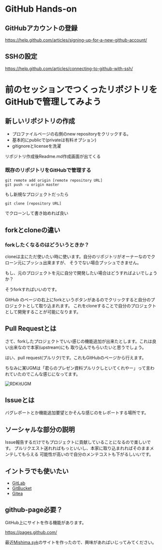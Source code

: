 # GitHub Hands-on

## GitHubアカウントの登録

https://help.github.com/articles/signing-up-for-a-new-github-account/

## SSHの設定

https://help.github.com/articles/connecting-to-github-with-ssh/

# 前のセッションでつくったリポジトリをGitHubで管理してみよう

## 新しいリポジトリの作成

- プロファイルページの右側のnew repositoryをクリックする。 
- 基本的にpublicで(privateは有料オプション)
- gitignoreとlicenseを洗濯

リポジトリ作成後Readme.md作成画面が出てくる

### 既存のリポジトリをGitHubで管理する

    git remote add origin [remote repository URL]
    git push -u origin master

もし新規なプロジェクトだったら

    git clone [repository URL]

でクローンして書き始めれば良い

## forkとcloneの違い

### forkしたくなるのはどういうときか？

cloneは主にただ使いたい時に使います。自分のリポジトリがオーナーなのでクローン元にプッシュ出来ますが、
そうでない場合プッシュできません。

もし、元のプロジェクトを元に自分で開発したい場合はどうすればよいでしょうか？

そうforkすればいいのです。

GitHub のページの右上にforkというボタンがあるのでクリックすると自分のプロジェクトとして取り込まれます。
これをcloneすることで自分のプロジェクトとして開発することが可能になります。

## Pull Requestとは

さて、forkしたプロジェクトでいい感じの機能追加が出来たとします。これは良い出来なので本家(upstream)にも
取り込んでもらいたいと思うでしょう。

はい、pull request(プルリク)です。これもGitHubのページから行えます。

ちなみに某UGMは「君らのプレゼン資料プルリクしといてくれやー」って言われていたのでこんな感じになってます。

![RDKitUGM](../images/rdkitugm.png)

## Issueとは

バグレポートとか機能追加要望とかそんな感じのをレポートする場所です。

## ソーシャルな部分の説明

Issue報告するだけでもプロジェクトに貢献していることになるので楽しいです。
プルリクエスト送れればもっといいし、本家に取り込まれればそのままメンテしてもらえる
可能性が高いので自分のメンテコストも下がるしいいです。

## イントラでも使いたい

- [GitLab](https://about.gitlab.com/)
- [GitBucket](https://gitbucket.github.io/)
- [Gitea](https://gitea.io/en-US/)

## github-page必要？

GitHub上にサイトを作る機能があります。

https://pages.github.com/

最近[Mishima.syk](https://mishima-syk.github.io/)のサイトを作ったので、興味があればいじってみてください。


